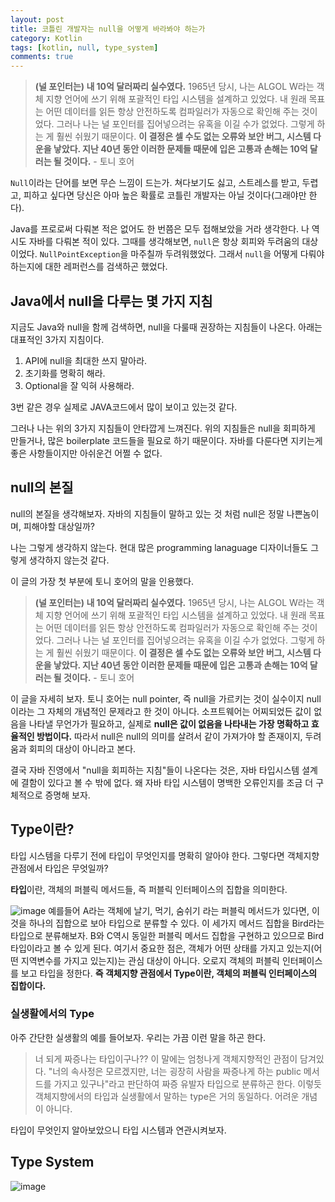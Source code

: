 ```yaml
---
layout: post
title: 코틀린 개발자는 null을 어떻게 바라봐야 하는가
category: Kotlin
tags: [kotlin, null, type_system]
comments: true
---
```


> **(널 포인터는) 내 10억 달러짜리 실수였다.** 1965년 당시, 나는 ALGOL W라는 객체 지향 언어에 쓰기 위해 포괄적인 타입 시스템을 설계하고 있었다. 내 원래 목표는 어떤 데이터를 읽든 항상 안전하도록 컴파일러가 자동으로 확인해 주는 것이었다. 그러나 나는 널 포인터를 집어넣으려는 유혹을 이길 수가 없었다. 그렇게 하는 게 훨씬 쉬웠기 때문이다. **이 결정은 셀 수도 없는 오류와 보안 버그, 시스템 다운을 낳았다. 지난 40년 동안 이러한 문제들 때문에 입은 고통과 손해는 10억 달러는 될 것이다.** - 토니 호어

`Null`이라는 단어를 보면 무슨 느낌이 드는가. 쳐다보기도 싫고, 스트레스를 받고, 두렵고, 피하고 싶다면 당신은 아마 높은 확률로 코틀린 개발자는 아닐 것이다(그래야만 한다).

Java를 프로로써 다뤄본 적은 없어도 한 번쯤은 모두 접해보았을 거라 생각한다. 나 역시도 자바를 다뤄본 적이 있다. 그때를 생각해보면, `null`은 항상 회피와 두려움의 대상이었다. `NullPointException`을 마주칠까 두려워했었다. 그래서 `null`을 어떻게 다뤄야 하는지에 대한 레퍼런스를 검색하곤 했었다.

## Java에서 null을 다루는 몇 가지 지침

지금도 Java와 null을 함께 검색하면, null을 다룰때 권장하는 지침들이 나온다. 아래는 대표적인 3가지 지침이다.

1. API에 null을 최대한 쓰지 말아라.
2. 초기화를 명확히 해라.
3. Optional을 잘 익혀 사용해라.

3번 같은 경우 실제로 JAVA코드에서 많이 보이고 있는것 같다.

그러나 나는 위의 3가지 지침들이 안타깝게 느껴진다. 위의 지침들은 null을 회피하게 만들거나, 많은 boilerplate 코드들을 필요로 하기 때문이다. 자바를 다룬다면 지키는게 좋은 사항들이지만 아쉬운건 어쩔 수 없다.

## null의 본질

null의 본질을 생각해보자. 자바의 지침들이 말하고 있는 것 처럼 null은 정말 나쁜놈이며, 피해야할 대상일까?

나는 그렇게 생각하지 않는다. 현대 많은 programming lanaguage 디자이너들도 그렇게 생각하지 않는것 같다.

이 글의 가장 첫 부분에 토니 호어의 말을 인용했다.

> **(널 포인터는) 내 10억 달러짜리 실수였다.** 1965년 당시, 나는 ALGOL W라는 객체 지향 언어에 쓰기 위해 포괄적인 타입 시스템을 설계하고 있었다. 내 원래 목표는 어떤 데이터를 읽든 항상 안전하도록 컴파일러가 자동으로 확인해 주는 것이었다. 그러나 나는 널 포인터를 집어넣으려는 유혹을 이길 수가 없었다. 그렇게 하는 게 훨씬 쉬웠기 때문이다. **이 결정은 셀 수도 없는 오류와 보안 버그, 시스템 다운을 낳았다. 지난 40년 동안 이러한 문제들 때문에 입은 고통과 손해는 10억 달러는 될 것이다.** - 토니 호어

이 글을 자세히 보자. 토니 호어는 null pointer, 즉 null을 가르키는 것이 실수이지 null이라는 그 자체의 개념적인 문제라고 한 것이 아니다. 소프트웨어는 어찌되었든 값이 없음을 나타낼 무언가가 필요하고, 실제로 **null은 값이 없음을 나타내는 가장 명확하고 효율적인 방법이다.** 따라서 null은 null의 의미를 살려서 같이 가져가야 할 존재이지, 두려움과 회피의 대상이 아니라고 본다.

결국 자바 진영에서 "null을 회피하는 지침"들이 나온다는 것은, 자바 타입시스템 셜계에 결함이 있다고 볼 수 밖에 없다. 왜 자바 타입 시스템이 명백한 오류인지를 조금 더 구체적으로 증명해 보자.

## Type이란?

타입 시스템을 다루기 전에 타입이 무엇인지를 명확히 알아야 한다. 그렇다면 객체지향 관점에서 타입은 무엇일까?

**타입**이란, 객체의 퍼블릭 메서드들, 즉 퍼블릭 인터페이스의 집합을 의미한다.

![image](https://user-images.githubusercontent.com/18481078/97304671-677c5400-189f-11eb-87ce-921f433af570.png)
예를들어 A라는 객체에 날기, 먹기, 숨쉬기 라는 퍼블릭 메서드가 있다면, 이 것을 하나의 집합으로 보아 타입으로 분류할 수 있다. 이 세가지 메서드 집합을 Bird라는 타입으로 분류해보자. B와 C역시 동일한 퍼블릭 메서드 집합을 구현하고 있으므로 Bird 타입이라고 볼 수 있게 된다. 여기서 중요한 점은, 객체가 어떤 상태를 가지고 있는지(어떤 지역변수를 가지고 있는지)는 관심 대상이 아니다. 오로지 객체의 퍼블릭 인터페이스를 보고 타입을 정한다.
**즉 객체지향 관점에서 Type이란, 객체의 퍼블릭 인터페이스의 집합이다.**

### 실생활에서의 Type

아주 간단한 실생활의 예를 들어보자. 우리는 가끔 이런 말을 하곤 한다.

> 너 되게 짜증나는 타입이구나??
> 이 말에는 엄청나게 객체지향적인 관점이 담겨있다.
> "너의 속사정은 모르겠지만, 너는 굉장히 사람을 짜증나게 하는 public 메서드를 가지고 있구나"라고 판단하여 짜증 유발자 타입으로 분류하곤 한다.
> 이렇듯 객체지향에서의 타입과 실생활에서 말하는 type은 거의 동일하다. 어려운 개념이 아니다.

타입이 무엇인지 알아보았으니 타입 시스템과 연관시켜보자.

## Type System

![image](https://user-images.githubusercontent.com/18481078/97305313-47996000-18a0-11eb-808a-4fdfd3706cea.png)
